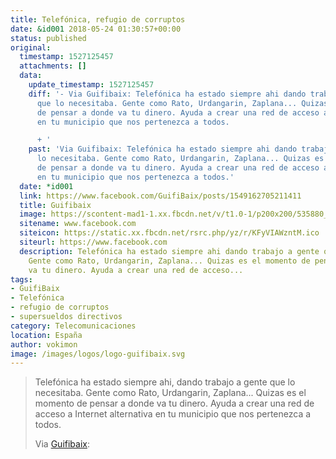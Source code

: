 ```yaml
---
title: Telefónica, refugio de corruptos
date: &id001 2018-05-24 01:30:57+00:00
status: published
original:
  timestamp: 1527125457
  attachments: []
  data:
    update_timestamp: 1527125457
    diff: '- Via Guifibaix: Telefónica ha estado siempre ahi dando trabajo a gente
      que lo necesitaba. Gente como Rato, Urdangarin, Zaplana... Quizas es el momento
      de pensar a donde va tu dinero. Ayuda a crear una red de acceso a Internet alternativa
      en tu municipio que nos pertenezca a todos.

      + '
    past: 'Via Guifibaix: Telefónica ha estado siempre ahi dando trabajo a gente que
      lo necesitaba. Gente como Rato, Urdangarin, Zaplana... Quizas es el momento
      de pensar a donde va tu dinero. Ayuda a crear una red de acceso a Internet alternativa
      en tu municipio que nos pertenezca a todos.'
  date: *id001
  link: https://www.facebook.com/GuifiBaix/posts/1549162705211411
  title: Guifibaix
  image: https://scontent-mad1-1.xx.fbcdn.net/v/t1.0-1/p200x200/535880_389565977837762_88870777_n.png?_nc_cat=109&_nc_sid=dbb9e7&_nc_ohc=38c6AyGHKtoAX-H0oqg&_nc_ht=scontent-mad1-1.xx&oh=bd09554df4c3d7387ab0288e5713ea85&oe=5F57DF94
  sitename: www.facebook.com
  siteicon: https://static.xx.fbcdn.net/rsrc.php/yz/r/KFyVIAWzntM.ico
  siteurl: https://www.facebook.com
  description: Telefónica ha estado siempre ahi dando trabajo a gente que lo necesitaba.
    Gente como Rato, Urdangarin, Zaplana... Quizas es el momento de pensar a donde
    va tu dinero. Ayuda a crear una red de acceso...
tags:
- GuifiBaix
- Telefónica
- refugio de corruptos
- supersueldos directivos
category: Telecomunicaciones
location: España
author: vokimon
image: /images/logos/logo-guifibaix.svg
---
```

> Telefónica ha estado siempre ahi,
> dando trabajo a gente que lo necesitaba.
> Gente como Rato, Urdangarin, Zaplana...
> Quizas es el momento de pensar a donde va tu dinero.
> Ayuda a crear una red de acceso a Internet alternativa en tu municipio que nos pertenezca a todos.
> 
> Via [Guifibaix](https://guifibaix.coop):


